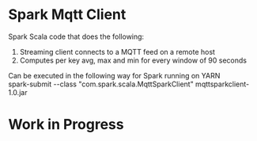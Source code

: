 # Spark Mqtt Client

Spark Scala code that does the following:<br>
1. Streaming client connects to a MQTT feed on a remote host<br>
2. Computes per key avg, max and min for every window of 90 seconds<br>

Can be executed in the following way for Spark running on YARN<br>
spark-submit --class "com.spark.scala.MqttSparkClient" mqttsparkclient-1.0.jar

# Work in Progress
